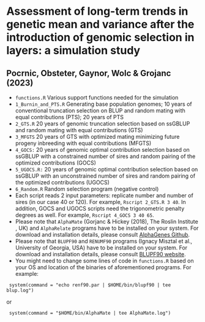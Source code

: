 # Assessment of long-term trends in genetic mean and variance after the introduction of genomic selection in layers: a simulation study
## Pocrnic, Obsteter, Gaynor, Wolc & Grojanc (2023)

- `functions.R` Various support functions needed for the simulation
- `1_Burnin_and_PTS.R` Generating base population genomes; 10 years of  conventional truncation selection on BLUP and random mating with equal contributions (PTS); 20 years of PTS
- `2_GTS.R` 20 years of genomic truncation selection based on ssGBLUP and random mating with equal contributions (GTS)
- `3_MFGTS` 20 years of GTS with optimized mating minimizing future progeny inbreeding with equal contributions (MFGTS)
- `4_GOCS:` 20 years of genomic optimal contribution selection based on ssGBLUP with a constrained number of sires and random pairing of the optimized contributions (GOCS)
- `5_UGOCS.R:` 20 years of genomic optimal contribution selection based on ssGBLUP with an unconstrained number of sires and random pairing of the optimized contributions (UGOCS)
- `6_Random.R` Random selection program (negative control)
- Each script reads 2 input parameters: replicate number and number of sires (in our case 40 or 120). For example, `Rscript 2_GTS.R 3 40`. In addition, GOCS and UGOCS scripts need the trigonometric penalty degrees as well. For example, `Rscript 4_GOCS 3 40 65`.
- Please note that `AlphaMate` (Gorjanc & Hickey (2018), The Roslin Institute , UK) and `AlphaRelate` programs have to be installed on your system. For download and installation details, please consult [AlphaGenes Github](https://github.com/AlphaGenes). 
- Please note that `BLUPF90` and `RENUMF90` programs (Ignacy Misztal et al., University of Georgia, USA) have to be installed on your system. For download and installation details, please consult [BLUPF90 website](http://nce.ads.uga.edu/software/). 
- You might need to change some lines of code in `functions.R` based on your OS and location of the binaries of aforementioned programs. For example:
```
 system(command = "echo renf90.par | $HOME/bin/blupf90 | tee blup.log")
```
or
```
 system(command = "$HOME/bin/AlphaMate | tee AlphaMate.log")
```



